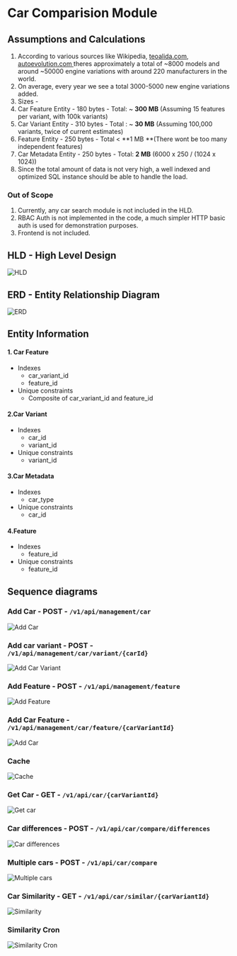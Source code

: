 # Car Comparision Module

## Assumptions and Calculations


1. According to various sources like Wikipedia, [﻿teoalida.com](https://teoalida.com/), [﻿autoevolution.com ](https://autoevolution.com/) theres approximately a total of ~8000 models and around ~50000 engine variations with around 220 manufacturers in the world.
2. On average, every year we see a total 3000-5000 new engine variations added.
3. Sizes -
  1. Car Feature Entity - 180 bytes - Total: ~ **300 MB** (Assuming 15 features per variant, with 100k variants)
  2. Car Variant Entity - 310 bytes - Total : ~ **30 MB** (Assuming 100,000 variants, twice of current estimates)
  3. Feature Entity - 250 bytes - Total < **1 MB **(There wont be too many independent features)
  4. Car Metadata Entity - 250 bytes - Total: **2 MB** (6000 x 250 / (1024 x 1024))
4. Since the total amount of data is not very high, a well indexed and optimized SQL instance should be able to handle the load.


### Out of Scope
1. Currently, any car search module is not included in the HLD.
2. RBAC Auth is not implemented in the code, a much simpler HTTP basic auth is used for demonstration purposes.
3. Frontend is not included.


## HLD - High Level Design


![HLD](images/hld-export-14-09-2024-14_57_49.png)



## ERD - Entity Relationship Diagram


![ERD](images/erd-export-14-09-2024-14_57_50.png)



## Entity Information


#### 1. Car Feature 
- Indexes
    - car_variant_id
    - feature_id
- Unique constraints
    - Composite of car_variant_id and feature_id
#### 2.Car Variant
- Indexes
    - car_id
    - variant_id
- Unique constraints
    - variant_id
#### 3.Car Metadata
- Indexes
    - car_type
- Unique constraints
    - car_id
#### 4.Feature
- Indexes
    - feature_id
- Unique constraints
    - feature_id


## Sequence diagrams


### Add Car - POST - `/v1/api/management/car`
![Add Car](images/add-car-export-14-09-2024-14_57_51.png)



### Add car variant - POST - `/v1/api/management/car/variant/{carId}`
![Add Car Variant](images/add-car-variant-export-14-09-2024-14_57_52.png)



### Add Feature - POST - `/v1/api/management/feature`
![Add Feature](images/add-feature-export-14-09-2024-14_57_53.png)



### Add Car Feature - `/v1/api/management/car/feature/{carVariantId}`
![Add Car](images/add-car-export-14-09-2024-14_57_54.png)



### Cache
![Cache](images/cache-export-14-09-2024-14_57_55.png)





### Get Car - GET - `/v1/api/car/{carVariantId}`
![Get car](images/get-car-export-14-09-2024-14_57_56.png)

###  
### Car differences - POST - `/v1/api/car/compare/differences`
![Car differences](images/car-differences-export-14-09-2024-14_57_57.png)





### Multiple cars - POST - `/v1/api/car/compare`
![Multiple cars](images/multiple-cars-export-14-09-2024-14_57_58.png)



### Car Similarity - GET - `/v1/api/car/similar/{carVariantId}`
![Similarity](images/similarity-export-14-09-2024-14_57_59.png)



### Similarity Cron
![Similarity Cron](images/similarity-cron-export-14-09-2024-14_58_00.png)

## 










## 














